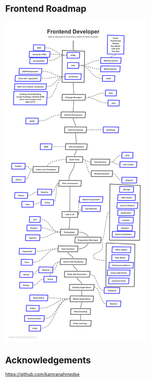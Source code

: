 # Frontend Roadmap
<img src="images/frontend.png" title="frontend">

# Acknowledgements
https://github.com/kamranahmedse
